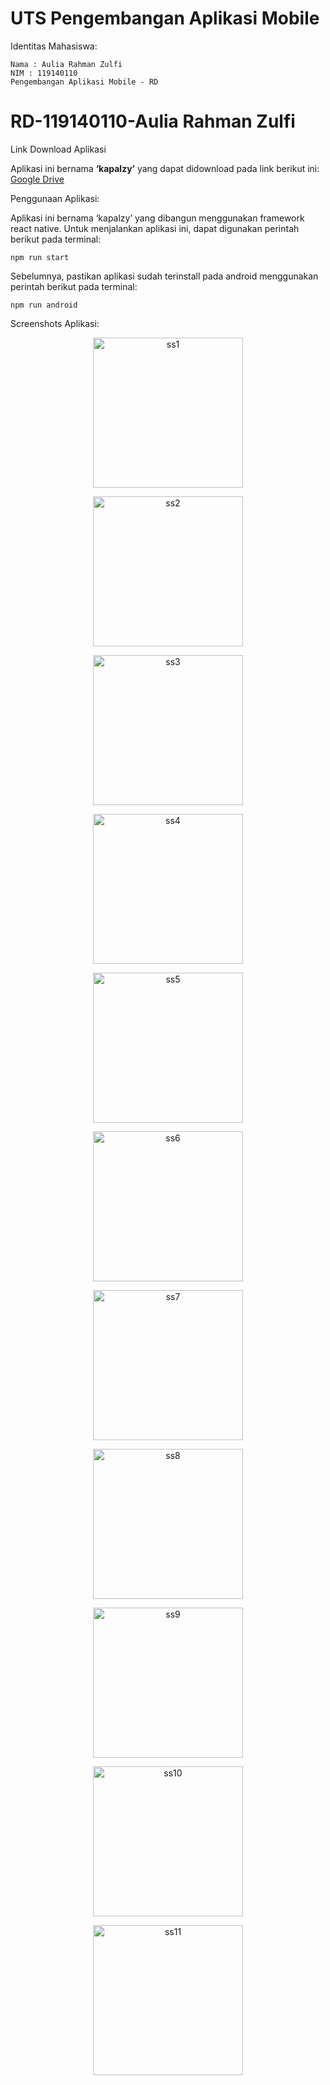 # UTS Pengembangan Aplikasi Mobile

Identitas Mahasiswa:

    Nama : Aulia Rahman Zulfi
    NIM : 119140110
    Pengembangan Aplikasi Mobile - RD
    

# RD-119140110-Aulia Rahman Zulfi

Link Download Aplikasi

Aplikasi ini bernama <b>‘kapalzy’</b> yang dapat didownload pada link berikut ini:
<a href="https://drive.google.com/file/d/1Lea3oR-gZgUvk7yALWbAoVqnbgmwI5OV/view">Google Drive</a>


Penggunaan Aplikasi:

Aplikasi ini bernama ‘kapalzy’ yang dibangun menggunakan framework
react native. Untuk menjalankan aplikasi ini, dapat digunakan perintah berikut pada
terminal:

	npm run start

Sebelumnya, pastikan aplikasi sudah terinstall pada android menggunakan perintah
berikut pada terminal:

	npm run android
	

Screenshots Aplikasi:

<p align="center"><img width="240" align="center" src="https://github.com/Crymlll/UTS-PAM-119140110/blob/main/screenshots/ss1.png" alt="ss1"></p>
<p align="center"><img width="240" align="center" src="https://github.com/Crymlll/UTS-PAM-119140110/blob/main/screenshots/ss2.png" alt="ss2"></p>
<p align="center"><img width="240" align="center" src="https://github.com/Crymlll/UTS-PAM-119140110/blob/main/screenshots/ss3.png" alt="ss3"></p>
<p align="center"><img width="240" align="center" src="https://github.com/Crymlll/UTS-PAM-119140110/blob/main/screenshots/ss4.png" alt="ss4"></p>
<p align="center"><img width="240" align="center" src="https://github.com/Crymlll/UTS-PAM-119140110/blob/main/screenshots/ss5.png" alt="ss5"></p>
<p align="center"><img width="240" align="center" src="https://github.com/Crymlll/UTS-PAM-119140110/blob/main/screenshots/ss6.png" alt="ss6"></p>
<p align="center"><img width="240" align="center" src="https://github.com/Crymlll/UTS-PAM-119140110/blob/main/screenshots/ss7.png" alt="ss7"></p>
<p align="center"><img width="240" align="center" src="https://github.com/Crymlll/UTS-PAM-119140110/blob/main/screenshots/ss8.png" alt="ss8"></p>
<p align="center"><img width="240" align="center" src="https://github.com/Crymlll/UTS-PAM-119140110/blob/main/screenshots/ss9.png" alt="ss9"></p>
<p align="center"><img width="240" align="center" src="https://github.com/Crymlll/UTS-PAM-119140110/blob/main/screenshots/ss10.png" alt="ss10"></p>
<p align="center"><img width="240" align="center" src="https://github.com/Crymlll/UTS-PAM-119140110/blob/main/screenshots/ss11.png" alt="ss11"></p>


	
